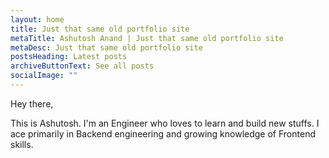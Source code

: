 ```yaml
---
layout: home
title: Just that same old portfolio site
metaTitle: Ashutosh Anand | Just that same old portfolio site
metaDesc: Just that same old portfolio site
postsHeading: Latest posts
archiveButtonText: See all posts
socialImage: ""
---
```

Hey there, 

This is Ashutosh. I'm an Engineer who loves to learn and build new stuffs. I ace primarily in Backend engineering and growing knowledge of Frontend skills.